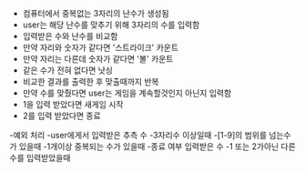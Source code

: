 - 컴퓨터에서 중복없는 3자리의 난수가 생성됨
- user는 해당 난수를 맞추기 위해 3자리의 수를 입력함
- 입력받은 수와 난수를 비교함
 - 만약 자리와 숫자가 같다면 '스트라이크' 카운트
 - 만약 자리는 다른데 숫자가 같다면 '볼' 카운트
 - 같은 수가 전혀 없다면 낫싱
- 비교한 결과를 출력한 후 맞출때까지 반복
- 만약 수를 맞췄다면 user는 게임을 계속할것인지 아닌지 입력함
 - 1을 입력 받았다면 새게임 시작
 - 2를 입력 받았다면 종료

-예외 처리
-user에게서 입력받은 추측 수
 -3자리수 이상일때
 -[1-9]의 범위를 넘는수가 있을때
 -1개이상 중복되는 수가 있을때
-종료 여부 입력받은 수
 -1 또는 2가아닌 다른수를 입력받았을때
